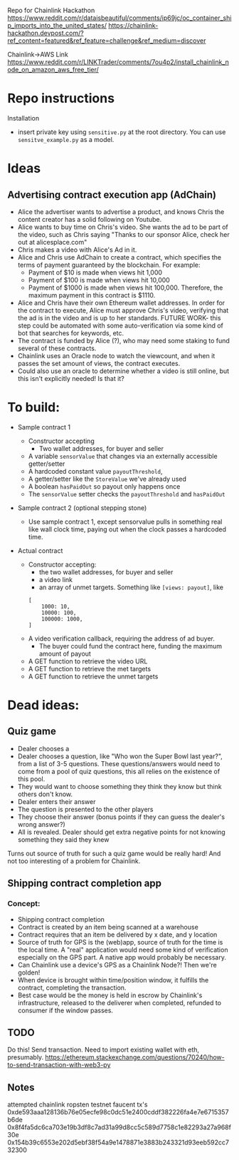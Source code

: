 
Repo for Chainlink Hackathon 
https://www.reddit.com/r/dataisbeautiful/comments/ip69jc/oc_container_ship_imports_into_the_united_states/
https://chainlink-hackathon.devpost.com/?ref_content=featured&ref_feature=challenge&ref_medium=discover

Chainlink->AWS Link
https://www.reddit.com/r/LINKTrader/comments/7ou4p2/install_chainlink_node_on_amazon_aws_free_tier/


# Repo instructions
Installation
- insert private key using `sensitive.py` at the root directory. You can use `sensitve_example.py` as a model.

# Ideas
## Advertising contract execution app (AdChain)
- Alice the advertiser wants to advertise a product, and knows Chris the content creator has a solid following on Youtube.
- Alice wants to buy time on Chris's video. She wants the ad to be part of the video, such as 
Chris saying "Thanks to our sponsor Alice, check her out at alicesplace.com"
- Chris makes a video with Alice's Ad in it.
- Alice and Chris use AdChain to create a contract, which specifies the terms of payment guaranteed by the blockchain. For example:
    - Payment of $10 is made when views hit 1,000
    - Payment of $100 is made when views hit 10,000
    - Payment of $1000 is made when views hit 100,000. Therefore, the maximum payment in this contract is $1110.
- Alice and Chris have their own Ethereum wallet addresses. In order for the contract to execute, Alice must approve 
Chris's video, verifying that the ad is in the video and is up to her standards. FUTURE WORK- this step could be automated
with some auto-verification via some kind of bot that searches for keywords, etc.
- The contract is funded by Alice (?), who may need some staking to fund several of these contracts.
- Chainlink uses an Oracle node to watch the viewcount, and when it passes the set amount of views, the contract executes.
- Could also use an oracle to determine whether a video is still online, but this isn't explicitly needed!
Is that it?

# To build:

- Sample contract 1
    - Constructor accepting
        - Two wallet addresses, for buyer and seller
    - A variable `sensorValue` that changes via an externally accessible getter/setter
    - A hardcoded constant value `payoutThreshold`, 
    - A getter/setter like the `StoreValue` we've already used
    - A boolean `hasPaidOut` so payout only happens once
    - The `sensorValue` setter checks the `payoutThreshold` and `hasPaidOut` 

- Sample contract 2 (optional stepping stone)
    - Use sample contract 1, except sensorvalue pulls in something real like wall clock time, paying out when
    the clock passes a hardcoded time.

- Actual contract
    - Constructor accepting:
        - the two wallet addresses, for buyer and seller
        - a video link
        - an array of unmet targets. Something like `[views: payout]`, like
        ```
        [
            1000: 10,
            10000: 100,
            100000: 1000,
        ]
        ```
    - A video verification callback, requiring the address of ad buyer. 
        - The buyer could fund the contract here, funding the maximum amount of payout
    - A GET function to retrieve the video URL
    - A GET function to retrieve the met targets
    - A GET function to retrieve the unmet targets





# Dead ideas:
## Quiz game
- Dealer chooses a
- Dealer chooses a question, like "Who won the Super Bowl last year?", from a list of 3-5 questions. These questions/answers would need to come from a pool of quiz questions, this all relies on the existence of this pool.
- They would want to choose something they think they know but think others don't know.
- Dealer enters their answer
- The question is presented to the other players
- They choose their answer (bonus points if they can guess the dealer's wrong answer?)
- All is revealed. Dealer should get extra negative points for not knowing something they said they knew

Turns out source of truth for such a quiz game would be really hard! And not too interesting of a problem for Chainlink.

## Shipping contract completion app
### Concept:
- Shipping contract completion
- Contract is created by an item being scanned at a warehouse
- Contract requires that an item be delivered by x date, and y location
- Source of truth for GPS is the (web)app, source of truth for the time is the local time. A "real" application would need some kind of verification especially on the GPS part. A native app would probably be necessary.
- Can Chainlink use a device's GPS as a Chainlink Node?! Then we're golden!
- When device is brought within time/position window, it fulfills the contract, completing the transaction.
- Best case would be the money is held in escrow by Chainlink's infrastructure, released to the deliverer when completed, refunded to consumer if the window passes.



## TODO
Do this! Send transaction. Need to import existing wallet with eth, presumably.
https://ethereum.stackexchange.com/questions/70240/how-to-send-transaction-with-web3-py

## Notes
attempted chainlink ropsten testnet faucent tx's
0xde593aaa128136b76e05ecfe98c0dc51e2400cddf382226fa4e7e6715357b6de
0x8f4fa5dc6ca703e19b3df8c7ad31a99d8cc5c589d7758c1e82293a27a968f30e
0x154b39c6553e202d5ebf38f54a9e1478871e3883b243321d93eeb592cc732300

